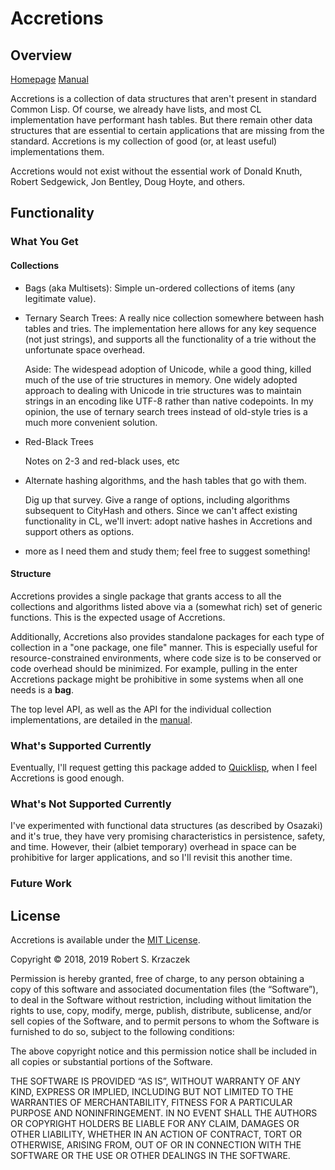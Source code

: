 Accretions
==========

Overview
--------

[Homepage][home] [Manual][manual]

Accretions is a collection of data structures that aren't present in
standard Common Lisp.  Of course, we already have lists, and most CL
implementation have performant hash tables.  But there remain other
data structures that are essential to certain applications that are
missing from the standard.  Accretions is my collection of good (or,
at least useful) implementations them.

Accretions would not exist without the essential work of Donald Knuth,
Robert Sedgewick, Jon Bentley, Doug Hoyte, and others.

[home]:    https://krz8.github.io/accretions         "Accretions Homepage"
[manual]:  https://krz8.github.io/accretions/manual  "Accretions Manual"



Functionality
-------------

### What You Get

#### Collections

- Bags (aka Multisets): Simple un-ordered collections of items (any
  legitimate value).

- Ternary Search Trees: A really nice collection somewhere between
  hash tables and tries.  The implementation here allows for any
  key sequence (not just strings), and supports all the functionality
  of a trie without the unfortunate space overhead.

  Aside: The widespead adoption of Unicode, while a good thing, killed
  much of the use of trie structures in memory.  One widely adopted
  approach to dealing with Unicode in trie structures was to maintain
  strings in an encoding like UTF-8 rather than native codepoints.  In
  my opinion, the use of ternary search trees instead of old-style
  tries is a much more convenient solution.

- Red-Black Trees

  Notes on 2-3 and red-black uses, etc

- Alternate hashing algorithms, and the hash tables that go with
  them.

  Dig up that survey.  Give a range of options, including algorithms
  subsequent to CityHash and others.  Since we can't affect existing
  functionality in CL, we'll invert: adopt native hashes in Accretions
  and support others as options.

- more as I need them and study them; feel free to suggest something!

#### Structure

Accretions provides a single package that grants access to all the
collections and algorithms listed above via a (somewhat rich) set of
generic functions.  This is the expected usage of Accretions.

Additionally, Accretions also provides standalone packages for each
type of collection in a "one package, one file" manner.  This is
especially useful for resource-constrained environments, where code
size is to be conserved or code overhead should be minimized.  For
example, pulling in the enter Accretions package might be prohibitive
in some systems when all one needs is a **bag**.

The top level API, as well as the API for the individual collection
implementations, are detailed in the [manual][manual].



### What's Supported Currently

Eventually, I'll request getting this package added to [Quicklisp][],
when I feel Accretions is good enough.

[Quicklisp]: https://www.quicklisp.org/beta/ "The Quicklisp Project Homepage"



### What's Not Supported Currently

I've experimented with functional data structures (as described by
Osazaki) and it's true, they have very promising characteristics in
persistence, safety, and time.  However, their (albiet temporary)
overhead in space can be prohibitive for larger applications, and so
I'll revisit this another time.



### Future Work



License
-------

Accretions is available under the [MIT License][].

Copyright © 2018, 2019 Robert S. Krzaczek

Permission is hereby granted, free of charge, to any person obtaining
a copy of this software and associated documentation files (the
“Software”), to deal in the Software without restriction, including
without limitation the rights to use, copy, modify, merge, publish,
distribute, sublicense, and/or sell copies of the Software, and to
permit persons to whom the Software is furnished to do so, subject to
the following conditions:

The above copyright notice and this permission notice shall be
included in all copies or substantial portions of the Software.

THE SOFTWARE IS PROVIDED “AS IS”, WITHOUT WARRANTY OF ANY KIND,
EXPRESS OR IMPLIED, INCLUDING BUT NOT LIMITED TO THE WARRANTIES OF
MERCHANTABILITY, FITNESS FOR A PARTICULAR PURPOSE AND
NONINFRINGEMENT. IN NO EVENT SHALL THE AUTHORS OR COPYRIGHT HOLDERS BE
LIABLE FOR ANY CLAIM, DAMAGES OR OTHER LIABILITY, WHETHER IN AN ACTION
OF CONTRACT, TORT OR OTHERWISE, ARISING FROM, OUT OF OR IN CONNECTION
WITH THE SOFTWARE OR THE USE OR OTHER DEALINGS IN THE SOFTWARE.

[MIT License]: https://opensource.org/licenses/MIT
               "The MIT Open Source License"
